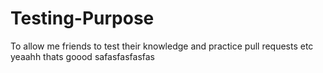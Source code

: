 # Testing-Purpose
To allow me friends to test their knowledge and practice pull requests etc
yeaahh thats goood 
safasfasfasfas